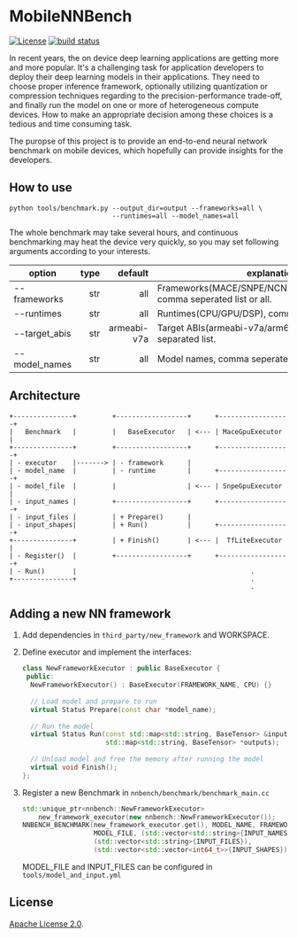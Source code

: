 MobileNNBench
=============
[![License](https://img.shields.io/badge/License-Apache%202.0-blue.svg)](LICENSE)
[![build status](http://v9.git.n.xiaomi.com/deep-computing/mobile-nn-bench/badges/master/build.svg)](http://v9.git.n.xiaomi.com/deep-computing/mobile-nn-bench/commits/master)

In recent years, the on device deep learning applications are getting more and
more popular. It's a challenging task for application developers to deploy their
deep learning models in their applications. They need to choose proper
inference framework, optionally utilizing quantization or compression
techniques regarding to the precision-performance trade-off, and finally
run the model on one or more of heterogeneous compute devices. How to make an
appropriate decision among these choices is a tedious and time consuming task.

The puropse of this project is to provide an end-to-end neural network benchmark
on mobile devices, which hopefully can provide insights for the developers.

## How to use
```
python tools/benchmark.py --output_dir=output --frameworks=all \
                          --runtimes=all --model_names=all
```
The whole benchmark may take several hours, and continuous benchmarking may heat
the device very quickly, so you may set following arguments according to your
interests. 

| option        | type | default     | explanation |
| ------------- | ---: | -----------:| ------------|
| --frameworks  | str  | all         | Frameworks(MACE/SNPE/NCNN/TENSORFLOW_LITE), comma seperated list or all. |
| --runtimes    | str  | all         | Runtimes(CPU/GPU/DSP), comma seperated list or all. |
| --target_abis | str  | armeabi-v7a | Target ABIs(armeabi-v7a/arm64-v8a), comma separated list. |
| --model_names | str  | all         | Model names, comma seperated list or all. |

## Architecture
```
+---------------+         +------------------+      +------------------+
|   Benchmark   |         |   BaseExecutor   | <--- | MaceGpuExecutor  |
+---------------+         +------------------+      +------------------+
| - executor    |-------> | - framework      |
| - model_name  |         | - runtime        |      +------------------+
| - model_file  |         |                  | <--- | SnpeGpuExecutor  |
| - input_names |         +------------------+      +------------------+
| - input_files |         | + Prepare()      |
| - input_shapes|         | + Run()          |      +------------------+
+---------------+         | + Finish()       | <--- |  TfLiteExecutor  |
| - Register()  |         +------------------+      +------------------+
| - Run()       |                                            .
+---------------+                                            .
                                                             .
```
## Adding a new NN framework

1. Add dependencies in `third_party/new_framework` and WORKSPACE.

2. Define executor and implement the interfaces:

    ```c++
    class NewFrameworkExecutor : public BaseExecutor {
     public:
      NewFrameworkExecutor() : BaseExecutor(FRAMEWORK_NAME, CPU) {}
      
      // Load model and prepare to run
      virtual Status Prepare(const char *model_name);
      
      // Run the model
      virtual Status Run(const std::map<std::string, BaseTensor> &inputs,
                         std::map<std::string, BaseTensor> *outputs);
      
      // Unload model and free the memory after running the model
      virtual void Finish();
    };
    ```

3. Register a new Benchmark in `nnbench/benchmark/benchmark_main.cc`

    ```c++
    std::unique_ptr<nnbench::NewFrameworkExecutor>
        new_framework_executor(new nnbench::NewFrameworkExecutor());
    NNBENCH_BENCHMARK(new_framework_executor.get(), MODEL_NAME, FRAMEWORK_NAME, CPU,
                      MODEL_FILE, (std::vector<std::string>{INPUT_NAMES}),
                      (std::vector<std::string>{INPUT_FILES}),
                      (std::vector<std::vector<int64_t>>{INPUT_SHAPES}));
    ```
   MODEL_FILE and INPUT_FILES can be configured in `tools/model_and_input.yml`


## License
[Apache License 2.0](LICENSE).
